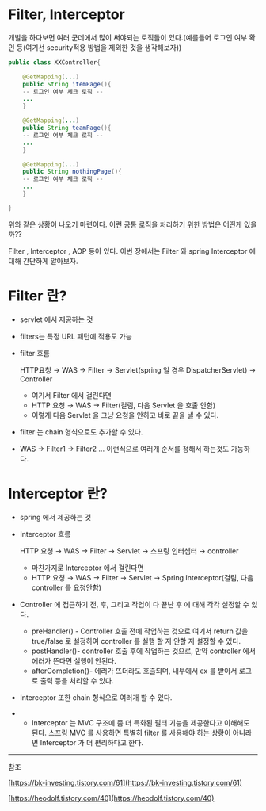 # Filter, Interceptor

개발을 하다보면 여러 군데에서 많이 써야되는 로직들이 있다.(예를들어 로그인 여부 확인 등(여기선 security적용 방법을 제외한 것을 생각해보자))

```java
public class XXController{

	@GetMapping(...)
	public String itemPage(){
	-- 로그인 여부 체크 로직 --
	...
	}

	@GetMapping(...)
	public String teamPage(){
	-- 로그인 여부 체크 로직 --
	...
	}

	@GetMapping(...)
	public String nothingPage(){
	-- 로그인 여부 체크 로직 --
	...
	}

}
```

위와 같은 상황이 나오기 마련이다. 이런 공통 로직을 처리하기 위한 방법은 어떤게 있을까??

Filter , Interceptor , AOP 등이 있다. 이번 장에서는 Filter 와 spring Interceptor 에 대해 간단하게 알아보자.

# Filter 란?

- servlet 에서 제공하는 것
- filters는 특정 URL 패턴에 적용도 가능
- filter 흐름

    HTTP요청 → WAS → Filter → Servlet(spring 일 경우 DispatcherServlet) → Controller

    - 여기서 Filter 에서 걸린다면
    - HTTP 요청 → WAS → Filter(걸림, 다음 Servlet 을 호출 안함)
    - 이렇게 다음 Servlet 을 그냥 요청을 안하고 바로 끝을 낼 수 있다.
- filter 는 chain 형식으로도 추가할 수 있다.
- WAS → Filter1 → Filter2 ... 이런식으로 여러개 순서를 정해서 하는것도 가능하다.

# Interceptor 란?

- spring 에서 제공하는 것
- Interceptor 흐름

    HTTP 요청 → WAS → Filter → Servlet → 스프링 인터셉터 → controller

    - 마찬가지로 Interceptor 에서 걸린다면
    - HTTP 요청 → WAS → Filter → Servlet → Spring Interceptor(걸림, 다음 controller 를 요청안함)
- Controller 에 접근하기 전, 후, 그리고 작업이 다 끝난 후 에 대해 각각 설정할 수 있다.
    - preHandler() - Controller 호출 전에 작업하는 것으로 여기서 return 값을 true/false 로 설정하여 controller 를 실행 할 지 안할 지 설정할 수 있다.
    - postHandler()- controller 호출 후에 작업하는 것으로, 만약 controller 에서 에러가 뜬다면 실행이 안된다.
    - afterCompletion()- 에러가 뜨더라도 호출되며, 내부에서 ex 를 받아서 로그로 출력 등을 처리할 수 있다.
- Interceptor 또한 chain 형식으로 여러개 할 수 있다.
- + Interceptor 는 MVC 구조에 좀 더 특화된 필터 기능을 제공한다고 이해해도 된다. 스프링 MVC 를 사용하면 특별히 filter 를 사용해야 하는 상황이 아니라면 Interceptor 가 더 편리하다고 한다.

---

참조

[https://bk-investing.tistory.com/61](https://bk-investing.tistory.com/61)

[https://heodolf.tistory.com/40](https://heodolf.tistory.com/40)
